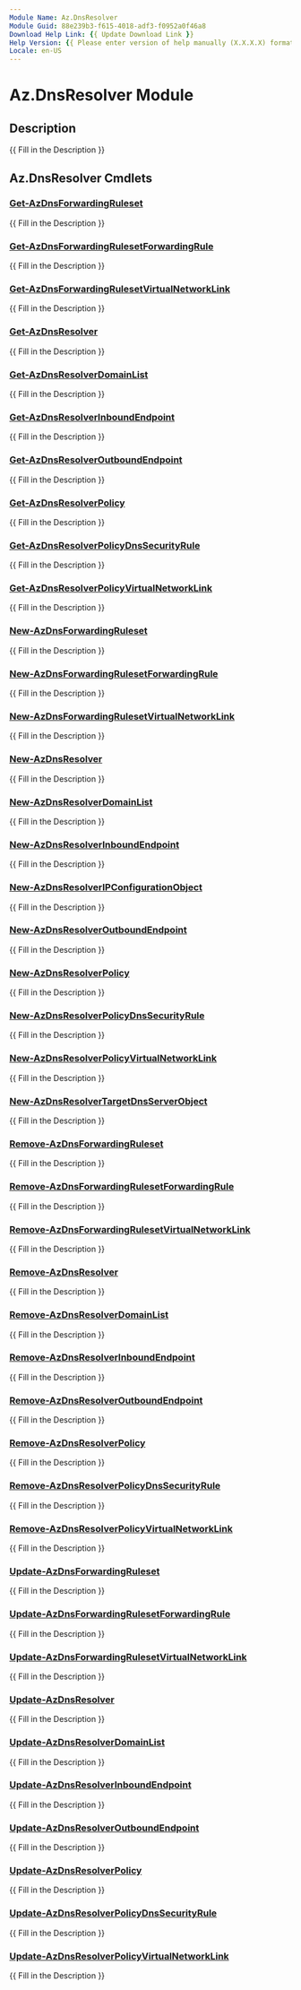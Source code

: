 ```yaml
---
Module Name: Az.DnsResolver
Module Guid: 88e239b3-f615-4018-adf3-f0952a0f46a8
Download Help Link: {{ Update Download Link }}
Help Version: {{ Please enter version of help manually (X.X.X.X) format }}
Locale: en-US
---
```


# Az.DnsResolver Module
## Description
{{ Fill in the Description }}

## Az.DnsResolver Cmdlets
### [Get-AzDnsForwardingRuleset](Get-AzDnsForwardingRuleset.md)
{{ Fill in the Description }}

### [Get-AzDnsForwardingRulesetForwardingRule](Get-AzDnsForwardingRulesetForwardingRule.md)
{{ Fill in the Description }}

### [Get-AzDnsForwardingRulesetVirtualNetworkLink](Get-AzDnsForwardingRulesetVirtualNetworkLink.md)
{{ Fill in the Description }}

### [Get-AzDnsResolver](Get-AzDnsResolver.md)
{{ Fill in the Description }}

### [Get-AzDnsResolverDomainList](Get-AzDnsResolverDomainList.md)
{{ Fill in the Description }}

### [Get-AzDnsResolverInboundEndpoint](Get-AzDnsResolverInboundEndpoint.md)
{{ Fill in the Description }}

### [Get-AzDnsResolverOutboundEndpoint](Get-AzDnsResolverOutboundEndpoint.md)
{{ Fill in the Description }}

### [Get-AzDnsResolverPolicy](Get-AzDnsResolverPolicy.md)
{{ Fill in the Description }}

### [Get-AzDnsResolverPolicyDnsSecurityRule](Get-AzDnsResolverPolicyDnsSecurityRule.md)
{{ Fill in the Description }}

### [Get-AzDnsResolverPolicyVirtualNetworkLink](Get-AzDnsResolverPolicyVirtualNetworkLink.md)
{{ Fill in the Description }}

### [New-AzDnsForwardingRuleset](New-AzDnsForwardingRuleset.md)
{{ Fill in the Description }}

### [New-AzDnsForwardingRulesetForwardingRule](New-AzDnsForwardingRulesetForwardingRule.md)
{{ Fill in the Description }}

### [New-AzDnsForwardingRulesetVirtualNetworkLink](New-AzDnsForwardingRulesetVirtualNetworkLink.md)
{{ Fill in the Description }}

### [New-AzDnsResolver](New-AzDnsResolver.md)
{{ Fill in the Description }}

### [New-AzDnsResolverDomainList](New-AzDnsResolverDomainList.md)
{{ Fill in the Description }}

### [New-AzDnsResolverInboundEndpoint](New-AzDnsResolverInboundEndpoint.md)
{{ Fill in the Description }}

### [New-AzDnsResolverIPConfigurationObject](New-AzDnsResolverIPConfigurationObject.md)
{{ Fill in the Description }}

### [New-AzDnsResolverOutboundEndpoint](New-AzDnsResolverOutboundEndpoint.md)
{{ Fill in the Description }}

### [New-AzDnsResolverPolicy](New-AzDnsResolverPolicy.md)
{{ Fill in the Description }}

### [New-AzDnsResolverPolicyDnsSecurityRule](New-AzDnsResolverPolicyDnsSecurityRule.md)
{{ Fill in the Description }}

### [New-AzDnsResolverPolicyVirtualNetworkLink](New-AzDnsResolverPolicyVirtualNetworkLink.md)
{{ Fill in the Description }}

### [New-AzDnsResolverTargetDnsServerObject](New-AzDnsResolverTargetDnsServerObject.md)
{{ Fill in the Description }}

### [Remove-AzDnsForwardingRuleset](Remove-AzDnsForwardingRuleset.md)
{{ Fill in the Description }}

### [Remove-AzDnsForwardingRulesetForwardingRule](Remove-AzDnsForwardingRulesetForwardingRule.md)
{{ Fill in the Description }}

### [Remove-AzDnsForwardingRulesetVirtualNetworkLink](Remove-AzDnsForwardingRulesetVirtualNetworkLink.md)
{{ Fill in the Description }}

### [Remove-AzDnsResolver](Remove-AzDnsResolver.md)
{{ Fill in the Description }}

### [Remove-AzDnsResolverDomainList](Remove-AzDnsResolverDomainList.md)
{{ Fill in the Description }}

### [Remove-AzDnsResolverInboundEndpoint](Remove-AzDnsResolverInboundEndpoint.md)
{{ Fill in the Description }}

### [Remove-AzDnsResolverOutboundEndpoint](Remove-AzDnsResolverOutboundEndpoint.md)
{{ Fill in the Description }}

### [Remove-AzDnsResolverPolicy](Remove-AzDnsResolverPolicy.md)
{{ Fill in the Description }}

### [Remove-AzDnsResolverPolicyDnsSecurityRule](Remove-AzDnsResolverPolicyDnsSecurityRule.md)
{{ Fill in the Description }}

### [Remove-AzDnsResolverPolicyVirtualNetworkLink](Remove-AzDnsResolverPolicyVirtualNetworkLink.md)
{{ Fill in the Description }}

### [Update-AzDnsForwardingRuleset](Update-AzDnsForwardingRuleset.md)
{{ Fill in the Description }}

### [Update-AzDnsForwardingRulesetForwardingRule](Update-AzDnsForwardingRulesetForwardingRule.md)
{{ Fill in the Description }}

### [Update-AzDnsForwardingRulesetVirtualNetworkLink](Update-AzDnsForwardingRulesetVirtualNetworkLink.md)
{{ Fill in the Description }}

### [Update-AzDnsResolver](Update-AzDnsResolver.md)
{{ Fill in the Description }}

### [Update-AzDnsResolverDomainList](Update-AzDnsResolverDomainList.md)
{{ Fill in the Description }}

### [Update-AzDnsResolverInboundEndpoint](Update-AzDnsResolverInboundEndpoint.md)
{{ Fill in the Description }}

### [Update-AzDnsResolverOutboundEndpoint](Update-AzDnsResolverOutboundEndpoint.md)
{{ Fill in the Description }}

### [Update-AzDnsResolverPolicy](Update-AzDnsResolverPolicy.md)
{{ Fill in the Description }}

### [Update-AzDnsResolverPolicyDnsSecurityRule](Update-AzDnsResolverPolicyDnsSecurityRule.md)
{{ Fill in the Description }}

### [Update-AzDnsResolverPolicyVirtualNetworkLink](Update-AzDnsResolverPolicyVirtualNetworkLink.md)
{{ Fill in the Description }}

